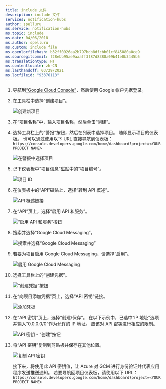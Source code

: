 ```yaml
---
title: include 文件
description: include 文件
services: notification-hubs
author: spelluru
ms.service: notification-hubs
ms.topic: include
ms.date: 04/06/2018
ms.author: spelluru
ms.custom: include file
ms.openlocfilehash: b32ff0926aa2b797bdb8dfcbb01cf845080a0ce9
ms.sourcegitcommit: f28ebb95ae9aaaff3f87d8388a09b41e0b3445b5
ms.translationtype: HT
ms.contentlocale: zh-CN
ms.lasthandoff: 03/29/2021
ms.locfileid: "93376113"
---
```

1. 导航到[“Google Cloud Console”](https://console.developers.google.com/cloud-resource-manager)，然后使用 Google 帐户凭据登录。 
2. 在工具栏中选择“创建项目”。 
   
    ![创建新项目](./media/mobile-services-enable-google-cloud-messaging/mobile-services-google-new-project.png)   
3. 在“项目名称”中，输入项目名称，然后单击“创建”。
4. 选择工具栏上的“警报”按钮，然后在列表中选择项目。 随即显示项目的仪表板。 也可以通过使用以下 URL 直接导航到仪表板：`https://console.developers.google.com/home/dashboard?project=<YOUR PROJECT NAME>`

    ![在警报中选择项目](./media/mobile-services-enable-google-cloud-messaging/alert-new-project.png)
5. 记下仪表板中“项目信息”磁贴中的“项目编号”。 

    ![项目 ID](./media/mobile-services-enable-google-cloud-messaging/project-number.png)
6. 在仪表板中的“API”磁贴上，选择“转到 API 概述”。 

    ![API 概述链接](./media/mobile-services-enable-google-cloud-messaging/go-to-api-overview.png)
7. 在“API”页上，选择“启用 API 和服务”。 

    ![“启用 API 和服务”按钮](./media/mobile-services-enable-google-cloud-messaging/enable-api-services-button.png)
8. 搜索并选择“Google Cloud Messaging”。 

    ![搜索并选择“Google Cloud Messaging”](./media/mobile-services-enable-google-cloud-messaging/search-select-gcm.png)
9. 若要为项目启用 Google Cloud Messaging，请选择“启用”。

    ![启用 Google Cloud Messaging](./media/mobile-services-enable-google-cloud-messaging/enable-gcm-button.png)
10. 选择工具栏上的“创建凭据”。 

    ![“创建凭据”按钮](./media/mobile-services-enable-google-cloud-messaging/create-credentials-button.png)
11. 在“向项目添加凭据”页上，选择“API 密钥”链接。 

    ![添加凭据](./media/mobile-services-enable-google-cloud-messaging/api-key-button.png)    
12. 在“API 密钥”页上，选择“创建/保存”。 在以下示例中，已选中“IP 地址”选项并输入“0.0.0.0/0”作为允许的 IP 地址。 应该对 API 密钥进行相应的限制。 

    ![API 密钥 - “创建”按钮](./media/mobile-services-enable-google-cloud-messaging/api-key-create-button.png)
13. 将“API 密钥”复制到剪贴板并保存在其他位置。 

    ![复制 API 密钥](./media/mobile-services-enable-google-cloud-messaging/copy-api-key.png)
   
    接下来，将使用此 API 密钥值，让 Azure 对 GCM 进行身份验证并代表应用程序发送推送通知。 若要导航回项目仪表板，请使用以下 URL：`https://console.developers.google.com/home/dashboard?project=<YOUR PROJECT NAME>`

